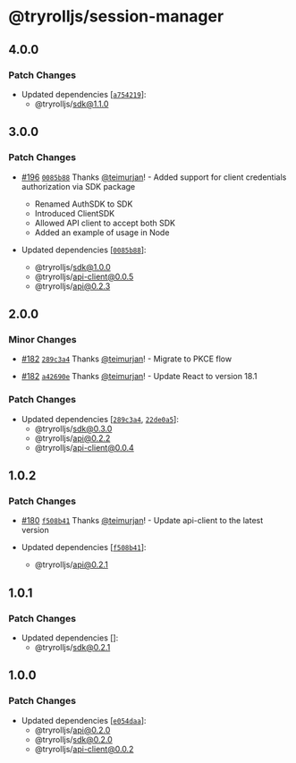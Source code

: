 # @tryrolljs/session-manager

## 4.0.0

### Patch Changes

- Updated dependencies [[`a754219`](https://github.com/TuringAdvisoryGroup/tryrolljs/commit/a7542197dc0fc3574d22411091ca5f4ebc32fd5a)]:
  - @tryrolljs/sdk@1.1.0

## 3.0.0

### Patch Changes

- [#196](https://github.com/TuringAdvisoryGroup/tryrolljs/pull/196) [`0085b88`](https://github.com/TuringAdvisoryGroup/tryrolljs/commit/0085b88bbbe7e36f018db79712920f6ef7f5f68f) Thanks [@teimurjan](https://github.com/teimurjan)! - Added support for client credentials authorization via SDK package

  - Renamed AuthSDK to SDK
  - Introduced ClientSDK
  - Allowed API client to accept both SDK
  - Added an example of usage in Node

- Updated dependencies [[`0085b88`](https://github.com/TuringAdvisoryGroup/tryrolljs/commit/0085b88bbbe7e36f018db79712920f6ef7f5f68f)]:
  - @tryrolljs/sdk@1.0.0
  - @tryrolljs/api-client@0.0.5
  - @tryrolljs/api@0.2.3

## 2.0.0

### Minor Changes

- [#182](https://github.com/TuringAdvisoryGroup/tryrolljs/pull/182) [`289c3a4`](https://github.com/TuringAdvisoryGroup/tryrolljs/commit/289c3a4042c7fb5ed8943c6cd49d8d7d5e431cd5) Thanks [@teimurjan](https://github.com/teimurjan)! - Migrate to PKCE flow

- [#182](https://github.com/TuringAdvisoryGroup/tryrolljs/pull/182) [`a42690e`](https://github.com/TuringAdvisoryGroup/tryrolljs/commit/a42690ed8a7b5c7b35d6088cc445aa0045288c70) Thanks [@teimurjan](https://github.com/teimurjan)! - Update React to version 18.1

### Patch Changes

- Updated dependencies [[`289c3a4`](https://github.com/TuringAdvisoryGroup/tryrolljs/commit/289c3a4042c7fb5ed8943c6cd49d8d7d5e431cd5), [`22de0a5`](https://github.com/TuringAdvisoryGroup/tryrolljs/commit/22de0a529a59d76b21e975a06f780cf3f7a546a8)]:
  - @tryrolljs/sdk@0.3.0
  - @tryrolljs/api@0.2.2
  - @tryrolljs/api-client@0.0.4

## 1.0.2

### Patch Changes

- [#180](https://github.com/TuringAdvisoryGroup/tryrolljs/pull/180) [`f508b41`](https://github.com/TuringAdvisoryGroup/tryrolljs/commit/f508b4140c947cb8cfd3d858ac31c3ce2e0a4581) Thanks [@teimurjan](https://github.com/teimurjan)! - Update api-client to the latest version

- Updated dependencies [[`f508b41`](https://github.com/TuringAdvisoryGroup/tryrolljs/commit/f508b4140c947cb8cfd3d858ac31c3ce2e0a4581)]:
  - @tryrolljs/api@0.2.1

## 1.0.1

### Patch Changes

- Updated dependencies []:
  - @tryrolljs/sdk@0.2.1

## 1.0.0

### Patch Changes

- Updated dependencies [[`e054daa`](https://github.com/TuringAdvisoryGroup/tryrolljs/commit/e054daa7b9b1df1af1a21ddffb4d40b1f666dcd2)]:
  - @tryrolljs/api@0.2.0
  - @tryrolljs/sdk@0.2.0
  - @tryrolljs/api-client@0.0.2
